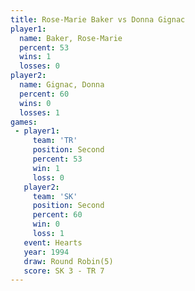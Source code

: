 ```yaml
---
title: Rose-Marie Baker vs Donna Gignac
player1:                 
  name: Baker, Rose-Marie
  percent: 53            
  wins: 1                
  losses: 0              
player2:                 
  name: Gignac, Donna    
  percent: 60            
  wins: 0                
  losses: 1              
games:
 - player1:          
     team: 'TR'      
     position: Second
     percent: 53     
     win: 1          
     loss: 0         
   player2:          
     team: 'SK'      
     position: Second
     percent: 60     
     win: 0          
     loss: 1         
   event: Hearts       
   year: 1994          
   draw: Round Robin(5)
   score: SK 3 - TR 7  
---
```

